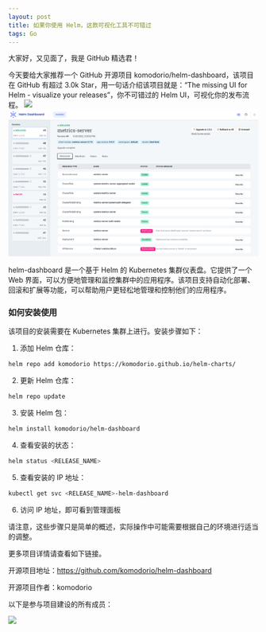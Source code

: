 ```yaml
---
layout: post
title: 如果你使用 Helm，这款可视化工具不可错过
tags: Go
---
```


大家好，又见面了，我是 GitHub 精选君！

今天要给大家推荐一个 GitHub 开源项目 komodorio/helm-dashboard，该项目在 GitHub 有超过 3.0k Star，用一句话介绍该项目就是：“The missing UI for Helm - visualize your releases”，你不可错过的 Helm UI，可视化你的发布流程。
![](https://raw.githubusercontent.com/komodorio/helm-dashboard/master/pkg/dashboard/static/logo-header.svg#gh-light-mode-only)
![](https://raw.githubusercontent.com/komodorio/helm-dashboard/master/images/screenshot.png)

helm-dashboard 是一个基于 Helm 的 Kubernetes 集群仪表盘。它提供了一个 Web 界面，可以方便地管理和监控集群中的应用程序。该项目支持自动化部署、回滚和扩展等功能，可以帮助用户更轻松地管理和控制他们的应用程序。

### 如何安装使用

该项目的安装需要在 Kubernetes 集群上进行。安装步骤如下：

1. 添加 Helm 仓库：
```sh
helm repo add komodorio https://komodorio.github.io/helm-charts/
```

2. 更新 Helm 仓库：
```sh
helm repo update
```

3. 安装 Helm 包：
```sh
helm install komodorio/helm-dashboard
```

4. 查看安装的状态：
```sh
helm status <RELEASE_NAME>
```

5. 查看安装的 IP 地址：
```sh
kubectl get svc <RELEASE_NAME>-helm-dashboard
```

6. 访问 IP 地址，即可看到管理面板

请注意，这些步骤只是简单的概述，实际操作中可能需要根据自己的环境进行适当的调整。


更多项目详情请查看如下链接。

开源项目地址：https://github.com/komodorio/helm-dashboard 

开源项目作者：komodorio

以下是参与项目建设的所有成员：

![](https://contrib.rocks/image?repo=komodorio/helm-dashboard)

